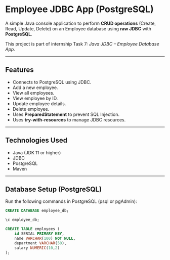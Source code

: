 # Employee JDBC App (PostgreSQL)

A simple Java console application to perform **CRUD operations** (Create, Read, Update, Delete) on an Employee database using **raw JDBC** with **PostgreSQL**.

This project is part of internship Task 7: *Java JDBC – Employee Database App*.

---

## Features
- Connects to PostgreSQL using JDBC.
- Add a new employee.
- View all employees.
- View employee by ID.
- Update employee details.
- Delete employee.
- Uses **PreparedStatement** to prevent SQL Injection.
- Uses **try-with-resources** to manage JDBC resources.

---

## Technologies Used
- Java (JDK 11 or higher)
- JDBC
- PostgreSQL
- Maven

---

## Database Setup (PostgreSQL)

Run the following commands in PostgreSQL (psql or pgAdmin):

```sql
CREATE DATABASE employee_db;

\c employee_db;

CREATE TABLE employees (
    id SERIAL PRIMARY KEY,
    name VARCHAR(100) NOT NULL,
    department VARCHAR(50),
    salary NUMERIC(10,2)
);
